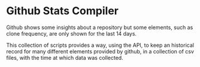 # Github Stats Compiler

Github shows some insights about a repository but some elements, such as clone frequency, are only shown for the last 14 days.

This collection of scripts provides a way, using the API, to keep an historical record for many different elements
provided by github, in a collection of csv files, with the time at which data was collected.
